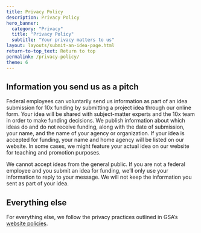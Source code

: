 ```yaml
---
title: Privacy Policy
description: Privacy Policy
hero_banner:
  category: "Privacy"
  title: "Privacy Policy"
  subtitle: "Your privacy matters to us"
layout: layouts/submit-an-idea-page.html
return-to-top_text: Return to top
permalink: /privacy-policy/
theme: 6
---
```


## Information you send us as a pitch
Federal employees can voluntarily send us information as part of an idea submission for 10x funding by submitting a project idea through our online form. Your idea will be shared with subject-matter experts and the 10x team in order to make funding decisions. We publish information about which ideas do and do not receive funding, along with the date of submission, your name, and the name of your agency or organization. If your idea is accepted for funding, your name and home agency will be listed on our website. In some cases, we might feature your actual idea on our website for teaching and promotion purposes.

We cannot accept ideas from the general public. If you are not a federal employee and you submit an idea for funding, we’ll only use your information to reply to your message. We will not keep the information you sent as part of your idea.

## Everything else
For everything else, we follow the privacy practices outlined in GSA’s [website policies](https://www.gsa.gov/website-information/website-policies#privacy).